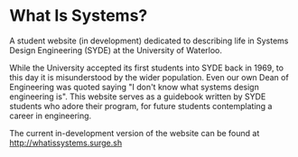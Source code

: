 # What Is Systems?
A student website (in development) dedicated to describing life in Systems Design Engineering (SYDE) at the University of Waterloo.

While the University accepted its first students into SYDE back in 1969, to this day it is misunderstood by the wider population. Even our own Dean of Engineering was quoted saying "I don't know what systems design engineering is". This website serves as a guidebook written by SYDE students who adore their program, for future students contemplating a career in engineering.

The current in-development version of the website can be found at http://whatissystems.surge.sh
